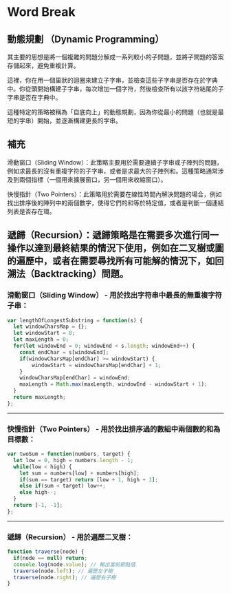 # Word Break 

## 動態規劃 （Dynamic Programming）

其主要的思想是將一個複雜的問題分解成一系列較小的子問題，並將子問題的答案存儲起來，避免重複計算。

這裡，你在用一個巢狀的迴圈來建立子字串，並檢查這些子字串是否存在於字典中。你從頭開始構建子字串，每次增加一個字符，然後檢查所有以該字符結尾的子字串是否在字典中。

這種特定的策略被稱為「自底向上」的動態規劃，因為你從最小的問題（也就是最短的字串）開始，並逐漸構建更長的字串。

## 補充
滑動窗口（Sliding Window）：此策略主要用於需要連續子字串或子陣列的問題，例如求最長的沒有重複字符的子字串，或者是求最大的子陣列和。這種策略通常涉及到兩個指標（一個用來擴展窗口，另一個用來收縮窗口）。

快慢指針（Two Pointers）：此策略用於需要在線性時間內解決問題的場合，例如找出排序後的陣列中的兩個數字，使得它們的和等於特定值，或者是判斷一個連結列表是否存在環。

遞歸（Recursion）：遞歸策略是在需要多次進行同一操作以達到最終結果的情況下使用，例如在二叉樹或圖的遍歷中，或者在需要尋找所有可能解的情況下，如回溯法（Backtracking）問題。
---

### 滑動窗口（Sliding Window） - 用於找出字符串中最長的無重複字符子串：

```javascript
var lengthOfLongestSubstring = function(s) {
  let windowCharsMap = {};
  let windowStart = 0;
  let maxLength = 0;
  for(let windowEnd = 0; windowEnd < s.length; windowEnd++) {
    const endChar = s[windowEnd];
    if(windowCharsMap[endChar] >= windowStart) {
        windowStart = windowCharsMap[endChar] + 1;
    }
    windowCharsMap[endChar] = windowEnd;
    maxLength = Math.max(maxLength, windowEnd - windowStart + 1);
  }
  return maxLength;
};
```

---
### 快慢指針（Two Pointers） - 用於找出排序過的數組中兩個數的和為目標數：
```javascript
var twoSum = function(numbers, target) {
  let low = 0, high = numbers.length - 1;
  while(low < high) {
    let sum = numbers[low] + numbers[high];
    if(sum == target) return [low + 1, high + 1];
    else if(sum < target) low++;
    else high--;
  }
  return [-1, -1];
};
```
---
### 遞歸（Recursion） - 用於遍歷二叉樹：
```javascript
function traverse(node) {
  if(node == null) return;
  console.log(node.value); // 輸出當前節點值
  traverse(node.left); // 遍歷左子樹
  traverse(node.right); // 遍歷右子樹
}
```